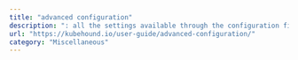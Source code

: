 ```yaml
---
title: "advanced configuration"
description: ": all the settings available through the configuration file."
url: "https://kubehound.io/user-guide/advanced-configuration/"
category: "Miscellaneous"
---
```

